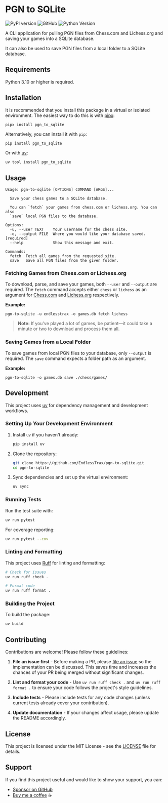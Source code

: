 # PGN to SQLite

![PyPI version](https://img.shields.io/pypi/v/pgn-to-sqlite)
![GitHub](https://img.shields.io/github/license/endlesstrax/pgn-to-sqlite)
![Python Version](https://img.shields.io/pypi/pyversions/pgn-to-sqlite)

A CLI application for pulling PGN files from Chess.com and Lichess.org and saving your games into a SQLite database.

It can also be used to save PGN files from a local folder to a SQLite database.

## Requirements

Python 3.10 or higher is required.

## Installation

It is recommended that you install this package in a virtual or isolated environment. The easiest way to do this is with [pipx](https://github.com/pypa/pipx):

```shell
pipx install pgn_to_sqlite
```

Alternatively, you can install it with `pip`:

```bash
pip install pgn_to_sqlite
```

Or with [uv](https://docs.astral.sh/uv/):

```bash
uv tool install pgn_to_sqlite
```

## Usage

```shell
Usage: pgn-to-sqlite [OPTIONS] COMMAND [ARGS]...

  Save your chess games to a SQLite database.

  You can `fetch` your games from chess.com or lichess.org. You can also
  `save` local PGN files to the database.

Options:
  -u, --user TEXT    Your username for the chess site.
  -o, --output FILE  Where you would like your database saved.  [required]
  --help             Show this message and exit.

Commands:
  fetch  Fetch all games from the requested site.
  save   Save all PGN files from the given folder.
```

### Fetching Games from Chess.com or Lichess.org

To download, parse, and save your games, both `--user` and `--output` are required. The `fetch` command accepts either `chess` or `lichess` as an argument for [Chess.com](https://www.chess.com) and [Lichess.org](https://lichess.org) respectively.

**Example:**

```shell
pgn-to-sqlite -u endlesstrax -o games.db fetch lichess
```

> **Note:** If you've played a lot of games, be patient—it could take a minute or two to download and process them all.

### Saving Games from a Local Folder

To save games from local PGN files to your database, only `--output` is required. The `save` command expects a folder path as an argument.

**Example:**

```shell
pgn-to-sqlite -o games.db save ./chess/games/
```

## Development

This project uses [uv](https://docs.astral.sh/uv/) for dependency management and development workflows.

### Setting Up Your Development Environment

1. Install `uv` if you haven't already:
   ```bash
   pip install uv
   ```

2. Clone the repository:
   ```bash
   git clone https://github.com/EndlessTrax/pgn-to-sqlite.git
   cd pgn-to-sqlite
   ```

3. Sync dependencies and set up the virtual environment:
   ```bash
   uv sync
   ```

### Running Tests

Run the test suite with:

```bash
uv run pytest
```

For coverage reporting:

```bash
uv run pytest --cov
```

### Linting and Formatting

This project uses [Ruff](https://github.com/astral-sh/ruff) for linting and formatting:

```bash
# Check for issues
uv run ruff check .

# Format code
uv run ruff format .
```

### Building the Project

To build the package:

```bash
uv build
```

## Contributing

Contributions are welcome! Please follow these guidelines:

1. **File an issue first** - Before making a PR, please [file an issue](https://github.com/EndlessTrax/pgn-to-sqlite/issues) so the implementation can be discussed. This saves time and increases the chances of your PR being merged without significant changes.

2. **Lint and format your code** - Use `uv run ruff check .` and `uv run ruff format .` to ensure your code follows the project's style guidelines.

3. **Include tests** - Please include tests for any code changes (unless current tests already cover your contribution).

4. **Update documentation** - If your changes affect usage, please update the README accordingly.

## License

This project is licensed under the MIT License - see the [LICENSE](LICENSE) file for details.

## Support

If you find this project useful and would like to show your support, you can:
- [Sponsor on GitHub](https://github.com/sponsors/EndlessTrax)
- [Buy me a coffee](https://ko-fi.com/endlesstrax) ☕
